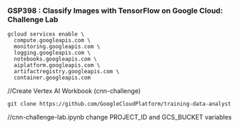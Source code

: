 ### GSP398 :  Classify Images with TensorFlow on Google Cloud: Challenge Lab 

```
gcloud services enable \
  compute.googleapis.com \
  monitoring.googleapis.com \
  logging.googleapis.com \
  notebooks.googleapis.com \
  aiplatform.googleapis.com \
  artifactregistry.googleapis.com \
  container.googleapis.com
```

//Create Vertex AI Workbook (cnn-challenge)

```
git clone https://github.com/GoogleCloudPlatform/training-data-analyst
```

//cnn-challenge-lab.ipynb
change PROJECT_ID and GCS_BUCKET variables
